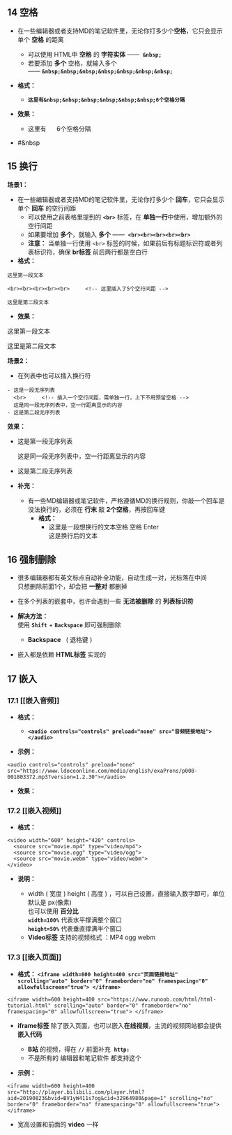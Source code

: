 ## 14 空格

- 在一些编辑器或者支持MD的笔记软件里，无论你打多少个**空格**，它只会显示单个 **空格** 的距离
    
    - 可以使用 HTML中 **空格** 的 **字符实体** ——  **`&nbsp;`**
    - 若要添加 **多个** 空格，就输入多个 —— **`&nbsp;&nbsp;&nbsp;&nbsp;&nbsp;&nbsp;&nbsp;`**
- **格式：**
    
    - **`这里有&nbsp;&nbsp;&nbsp;&nbsp;&nbsp;&nbsp;6个空格分隔`**
- **效果：**
    
    - 这里有      6个空格分隔
- #\&nbsp

## 15 换行

**场景1：**

- 在一些编辑器或者支持MD的笔记软件里，无论你打多少个 **回车**，它只会显示单个 **回车** 的空行间距
    - 可以使用之前表格里提到的 **`<br>`** 标签，在 **单独一行**中使用，增加额外的空行间距
    - 如果要增加 **多个**，就输入 **多个** ——  **`<br><br><br><br><br>`**
    - **注意：** 当单独一行使用 `<br>` 标签的时候，如果前后有标题标识符或者列表标识符，确保 **br标签** 前后两行都是空白行
- **格式：**

```
这里第一段文本

<br><br><br><br><br>     <!-- 这里插入了5个空行间距 -->

这里是第二段文本
```

- **效果：**

这里第一段文本  
  
  
  
  
  
  
这里是第二段文本

**场景2：**

- 在列表中也可以插入换行符

```
- 这是一段无序列表
  <br>     <!-- 插入一个空行间距，需单独一行，上下不用预留空格 -->
  这是同一段无序列表中，空一行距离显示的内容
- 这是第二段无序列表
```

**效果：**

- 这是第一段无序列表  
      
      
    这是同一段无序列表中，空一行距离显示的内容
- 这是第二段无序列表

  

- **补充：**
    - 有一些MD编辑器或笔记软件，严格遵循MD的换行规则，你敲一个回车是没法换行的，必须在 **行末** 敲 **2个空格**，再按回车键
        - **格式：**
            - 这里是一段想换行的文本空格 空格 Enter  
                这是换行后的文本


## 16 强制删除

- 很多编辑器都有英文标点自动补全功能，自动生成一对，光标落在中间  
    只想删除前面1个，却会把 **一整对** 都删掉
- 在多个列表的嵌套中，也许会遇到一些 **无法被删除** 的 **列表标识符**
- **解决方法：**  
    使用 **`Shift`** + **`Backspace`** 即可强制删除
    - **Backspace**   ( 退格键 )

- 嵌入都是依赖 **HTML标签** 实现的

  
## 17 嵌入
### 17.1 [[嵌入音频]]

- **格式：**
    
    - **`<audio controls="controls" preload="none" src="音频链接地址"></audio>`**
- **示例：**
    

```
<audio controls="controls" preload="none" src="https://www.ldoceonline.com/media/english/exaProns/p008-001803372.mp3?version=1.2.30"></audio>
```

- **效果：**

### 17.2 [[嵌入视频]]

- **格式：**

```
<video width="600" height="420" controls>
  <source src="movie.mp4" type="video/mp4">
  <source src="movie.ogg" type="video/ogg">
  <source src="movie.webm" type="video/webm">  
</video>
```

- **说明：**
    
    - width ( 宽度 ) height ( 高度 ) ，可以自己设置，直接输入数字即可，单位默认是 px(像素)  
        也可以使用 **百分比**  
        **`width=100%`** 代表水平撑满整个窗口  
        **`height=50%`** 代表垂直撑满半个窗口
    - **Video标签** 支持的视频格式 ：MP4 ogg webm

  

### 17.3 [[嵌入页面]]

- **格式：** **`<iframe width=600 height=400 src="页面链接地址" scrolling="auto" border="0" frameborder="no" framespacing="0" allowfullscreen="true"> </iframe>`**

```
<iframe width=600 height=400 src="https://www.runoob.com/html/html-tutorial.html" scrolling="auto" border="0" frameborder="no" framespacing="0" allowfullscreen="true"> </iframe>
```

- **iframe标签** 除了嵌入页面，也可以嵌入**在线视频**，主流的视频网站都会提供**嵌入代码**
    
    - **B站** 的视频，得在 **`//`** 前面补充  **`http:`**
    - 不是所有的 编辑器和笔记软件 都支持这个
- **示例：**
    

```
<iframe width=600 height=400 src="http://player.bilibili.com/player.html?aid=20190823&bvid=BV1yW411s7og&cid=32964980&page=1" scrolling="no" border="0" frameborder="no" framespacing="0" allowfullscreen="true"> </iframe>
```

- 宽高设置和前面的 **video** 一样

